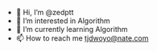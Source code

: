 - 👋 Hi, I’m @zedptt
- 👀 I’m interested in Algorithm
- 🌱 I’m currently learning Algorithm
- 📫 How to reach me tjdwoyo@nate.com

<!---
zedptt/zedptt is a ✨ special ✨ repository because its `README.md` (this file) appears on your GitHub profile.
You can click the Preview link to take a look at your changes.
--->
